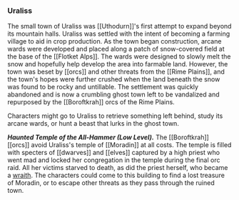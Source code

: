 ### Uraliss

The small town of Uraliss was [[Uthodurn]]'s first attempt to expand beyond its mountain halls. Uraliss was settled with the intent of becoming a farming village to aid in crop production. As the town began construction, arcane wards were developed and placed along a patch of snow-covered field at the base of the [[Flotket Alps]]. The wards were designed to slowly melt the snow and hopefully help develop the area into farmable land. However, the town was beset by [[orcs]] and other threats from the [[Rime Plains]], and the town's hopes were further crushed when the land beneath the snow was found to be rocky and untillable. The settlement was quickly abandoned and is now a crumbling ghost town left to be vandalized and repurposed by the [[Boroftkrah]] orcs of the Rime Plains.

Characters might go to Uraliss to retrieve something left behind, study its arcane wards, or hunt a beast that lurks in the ghost town.

_**Haunted Temple of the All-Hammer (Low Level).**_ The [[Boroftkrah]] [[orcs]] avoid Uraliss's temple of [[Moradin]] at all costs. The temple is filled with specters of [[dwarves]] and [[elves]] captured by a high priest who went mad and locked her congregation in the temple during the final orc raid. All her victims starved to death, as did the priest herself, who became a [wraith](https://www.dndbeyond.com/monsters/wraith). The characters could come to this building to find a lost treasure of Moradin, or to escape other threats as they pass through the ruined town.